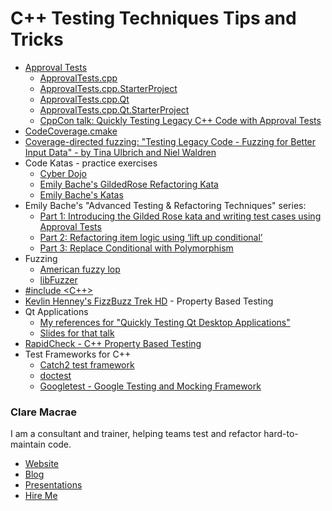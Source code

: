 <a id="top"></a>

# C++ Testing Techniques Tips and Tricks

* [Approval Tests](https://approvaltests.com)
    * [ApprovalTests.cpp](https://github.com/approvals/ApprovalTests.cpp)
    * [ApprovalTests.cpp.StarterProject](https://github.com/approvals/ApprovalTests.cpp.StarterProject)
    * [ApprovalTests.cpp.Qt](https://github.com/approvals/ApprovalTests.cpp.Qt)
    * [ApprovalTests.cpp.Qt.StarterProject](https://github.com/approvals/ApprovalTests.cpp.Qt.StarterProject)
    * [CppCon talk: Quickly Testing Legacy C++ Code with Approval Tests](https://www.youtube.com/watch?v=3GZHvcdq32s)
* [CodeCoverage.cmake](https://github.com/bilke/cmake-modules/blob/master/CodeCoverage.cmake)
* [Coverage-directed fuzzing: "Testing Legacy Code - Fuzzing for Better Input Data" - by Tina Ulbrich and Niel Waldren](https://meetingcpp.com/mcpp/slides/2019/Testing%20Legacy%20Code%20-%20Fuzzing%20for%20Better%20Input%20Data.pdf)
* Code Katas - practice exercises
    * [Cyber Dojo](https://cyber-dojo.org)
    * [Emily Bache's GildedRose Refactoring Kata](https://github.com/emilybache/GildedRose-Refactoring-Kata)
    * [Emily Bache's Katas](https://github.com/emilybache?utf8=✓&tab=repositories&q=kata)
* Emily Bache's "Advanced Testing & Refactoring Techniques" series:
    * [Part 1: Introducing the Gilded Rose kata and writing test cases using Approval Tests](https://www.praqma.com/stories/advanced-testing-refactoring-techniques/)
    * [Part 2: Refactoring item logic using ‘lift up conditional’](https://www.praqma.com/stories/advanced-testing-refactoring-techniques-2/)
    * [Part 3: Replace Conditional with Polymorphism](https://www.praqma.com/stories/advanced-testing-refactoring-techniques-3/)
* Fuzzing
    * [American fuzzy lop](http://lcamtuf.coredump.cx/afl/)
    * [libFuzzer](https://www.llvm.org/docs/LibFuzzer.html)
* [#include <C++>](https://www.includecpp.org)
* [Kevlin Henney's FizzBuzz Trek HD](https://www.youtube.com/watch?v=LueeMTTDePg) - Property Based Testing
* Qt Applications
    * [My references for "Quickly Testing Qt Desktop Applications"](Quickly_Testing_Qt_Desktop_Applications.md#top)
    * [Slides for that talk](https://www.slideshare.net/ClareMacrae/quickly-testing-qt-desktop-applications)
* [RapidCheck - C++ Property Based Testing](https://github.com/emil-e/rapidcheck)
* Test Frameworks for C++
    * [Catch2 test framework](https://github.com/catchorg/Catch2)
    * [doctest](https://github.com/onqtam/doctest)
    * [Googletest - Google Testing and Mocking Framework](https://github.com/google/googletest)


### Clare Macrae

I am a consultant and trainer, helping teams test and refactor hard-to-maintain code.

* [Website](https://claremacrae.co.uk)
* [Blog](https://claremacrae.co.uk/blog/)
* [Presentations](https://claremacrae.co.uk/conferences/presentations.html)
* [Hire Me](https://claremacrae.co.uk/consulting/hire_me.html)
